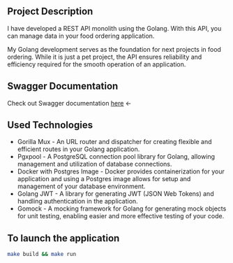 ## Project Description
I have developed a REST API monolith using the Golang. With this API, you can manage data in your food ordering application. 

My Golang development serves as the foundation for next projects in food ordering. While it is just a pet project, the API ensures reliability and efficiency required for the smooth operation of an application.

## Swagger Documentation
Check out Swagger documentation [here](https://ourluv.github.io/#/) <-


## Used Technologies 
- Gorilla Mux - An URL router and dispatcher for creating flexible and efficient routes in your Golang application.
- Pgxpool - A PostgreSQL connection pool library for Golang, allowing management and utilization of database connections.
- Docker with Postgres Image - Docker provides containerization for your application and using a Postgres image allows for setup and management of your database environment.
- Golang JWT - A library for generating JWT (JSON Web Tokens) and handling authentication in the application.
- Gomock - A mocking framework for Golang for generating mock objects for unit testing, enabling easier and more effective testing of your code.


## To launch the application
```bash
make build && make run
```

